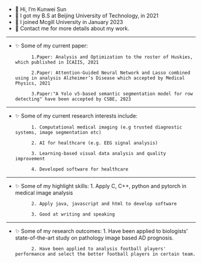 - 👋 Hi, I’m Kunwei Sun
- 📰 I got my B.S at Beijing University of Technology, in 2021
- 👀 I joined Mcgill University in January 2023
- 🌱 Contact me for more details about my work.
---------------------------------------------------------------------------------------------------------------------------------------------------------------------------------
- ✨ Some of my current paper:

            1.Paper: Analysis and Optimization to the roster of Huskies, which published in ICAIIS, 2021

            2.Paper: Attention-Guided Neural Network and Lasso combined using in analysis Alzheimer’s Disease which accepted by Medical Physics, 2021

            3.Paper:"A Yolo v5-based semantic segmentation model for row detecting" have been accepted by CSBE, 2023
---------------------------------------------------------------------------------------------------------------------------------------------------------------------------------
- ✨ Some of my current research interests include:

            1. Computational medical imaging (e.g trusted diagnostic systems, image segmentation etc)
          
            2. AI for healthcare (e.g. EEG signal analysis)
          
            3. Learning-based visual data analysis and quality improvement

            4. Developed software for healthcare 
---------------------------------------------------------------------------------------------------------------------------------------------------------------------------------
- ✨ Some of my highlight skills: 
            1. Apply C, C++, python and pytorch in medical image analysis

            2. Apply java, javascript and html to develop software

            3. Good at writing and speaking
---------------------------------------------------------------------------------------------------------------------------------------------------------------------------------
- ✨ Some of my research outcomes:
            1. Have been applied to biologists' state-of-the-art study on pathology image based AD prognosis.

            2. Have been applied to analysis football players' performance and select the better football players in certain team.

              
<!---
empersun/empersun is a ✨ special ✨ repository because its `README.md` (this file) appears on your GitHub profile.
You can click the Preview link to take a look at your changes.

--->
